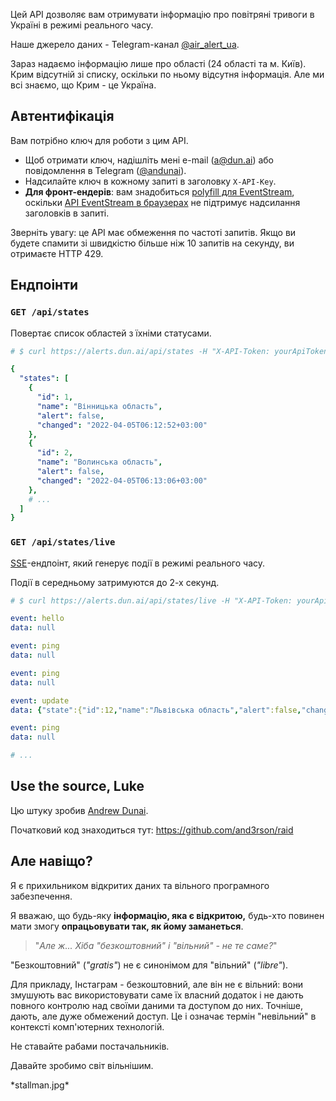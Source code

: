Цей API дозволяє вам отримувати інформацію про повітряні тривоги в Україні в режимі реального часу.

Наше джерело даних - Telegram-канал [\@air_alert_ua](https://telegram.me/air_alert_ua).

Зараз надаємо інформацію лише про області (24 області та м. Київ). Крим відсутній зі списку, оскільки по ньому відсутня інформація. Але ми всі знаємо, що Крим - це Україна.

## Автентифікація

Вам потрібно ключ для роботи з цим API.

  - Щоб отримати ключ, надішліть мені e-mail (<a@dun.ai>) або повідомлення в Telegram ([\@andunai](https://t.me/andunai)).
  - Надсилайте ключ в кожному запиті в заголовку `X-API-Key`.
  - **Для фронт-ендерів**: вам знадобиться [polyfill для EventStream](https://github.com/Yaffle/EventSource), оскільки [API EventStream в браузерах](https://developer.mozilla.org/en-US/docs/Web/API/Server-sent_events/Using_server-sent_events) не підтримує надсилання заголовків в запиті.

Зверніть увагу: це API має обмеження по частоті запитів. Якщо ви будете спамити зі швидкістю більше ніж 10 запитів на секунду, ви отримаєте HTTP 429.

## Ендпоінти

### `GET /api/states`

Повертає список областей з їхніми статусами.

```yaml
# $ curl https://alerts.dun.ai/api/states -H "X-API-Token: yourApiToken34421337"

{
  "states": [
	{
	  "id": 1,
	  "name": "Вінницька область",
	  "alert": false,
	  "changed": "2022-04-05T06:12:52+03:00"
	},
	{
	  "id": 2,
	  "name": "Волинська область",
	  "alert": false,
	  "changed": "2022-04-05T06:13:06+03:00"
	},
	# ...
  ]
}
```

### `GET /api/states/live`

[SSE](https://developer.mozilla.org/en-US/docs/Web/API/Server-sent_events/Using_server-sent_events)-ендпоінт, який генерує події в режимі реального часу.

Події в середньому затримуются до 2-х секунд.

```yaml
# $ curl https://alerts.dun.ai/api/states/live -H "X-API-Token: yourApiToken34421337"

event: hello
data: null

event: ping
data: null

event: ping
data: null

event: update
data: {"state":{"id":12,"name":"Львівська область","alert":false,"changed":"2022-04-05T06:14:56+03:00"}}

event: ping
data: null

# ...
```


## Use the source, Luke

Цю штуку зробив [Andrew Dunai](https://dun.ai).

Початковий код знаходиться тут: <https://github.com/and3rson/raid>

## Але навіщо?

Я є прихильником відкритих даних та вільного програмного забезпечення.

Я вважаю, що будь-яку **інформацію, яка є відкритою,** будь-хто повинен мати змогу **опрацьовувати так, як йому заманеться**.

> "*Але ж... Хіба "безкоштовний" і "вільний" - не те саме?*"

"Безкоштовний" (*"gratis"*) не є синонімом для "вільний" (*"libre"*).

Для прикладу, Інстаграм - безкоштовний, але він не є вільний: вони змушують вас використовувати
саме їх власний додаток і не дають повного контролю над своїми даними та доступом до них.
Точніше, дають, але дуже обмежений доступ.
Це і означає термін "невільний" в контексті комп'ютерних технологій.

Не ставайте рабами постачальників.

Давайте зробимо світ вільнішим.

\*stallman.jpg\*
